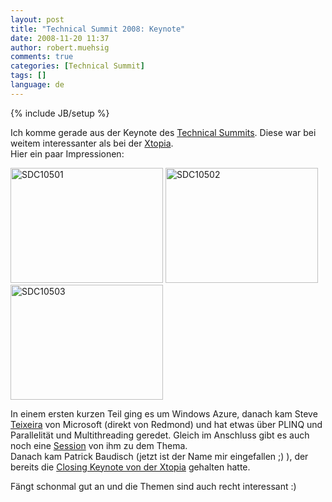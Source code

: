 ```yaml
---
layout: post
title: "Technical Summit 2008: Keynote"
date: 2008-11-20 11:37
author: robert.muehsig
comments: true
categories: [Technical Summit]
tags: []
language: de
---
```

{% include JB/setup %}
<p>Ich komme gerade aus der Keynote des <a href="http://www.technical-summit.de/Home_ts08.mspx?ActiveID=1127">Technical Summits</a>. Diese war bei weitem interessanter als bei der <a href="{{BASE_PATH}}/2008/11/17/xtopia-tag-2-keynote-surface-ate-time/">Xtopia</a>.     <br />Hier ein paar Impressionen:</p>  <p><a href="{{BASE_PATH}}/assets/wp-images/sdc10501.jpg"><img style="border-right: 0px; border-top: 0px; border-left: 0px; border-bottom: 0px" height="184" alt="SDC10501" src="{{BASE_PATH}}/assets/wp-images/sdc10501-thumb.jpg" width="244" border="0" /></a> <a href="{{BASE_PATH}}/assets/wp-images/sdc10502.jpg"><img style="border-right: 0px; border-top: 0px; border-left: 0px; border-bottom: 0px" height="184" alt="SDC10502" src="{{BASE_PATH}}/assets/wp-images/sdc10502-thumb.jpg" width="244" border="0" /></a>     <br /><a href="{{BASE_PATH}}/assets/wp-images/sdc10503.jpg"><img style="border-right: 0px; border-top: 0px; border-left: 0px; border-bottom: 0px" height="184" alt="SDC10503" src="{{BASE_PATH}}/assets/wp-images/sdc10503-thumb.jpg" width="244" border="0" /></a> </p>  <p>In einem ersten kurzen Teil ging es um Windows Azure, danach kam Steve <a href="http://www.technical-summit.de/Referenten_ts08.mspx#SteveTeixeira">Teixeira</a> von Microsoft (direkt von Redmond) und hat etwas &#252;ber PLINQ und Parallelit&#228;t und Multithreading geredet. Gleich im Anschluss gibt es auch noch eine <a href="http://www.technical-summit.de/Vortraege_ts08.mspx#SoftwareArchitekturenSoftwarePlusServices">Session</a> von ihm zu dem Thema.     <br />Danach kam Patrick Baudisch (jetzt ist der Name mir eingefallen ;) ), der bereits die <a href="{{BASE_PATH}}/2008/11/18/byebye-xtopia-hallo-technical-summit/">Closing Keynote von der Xtopia</a> gehalten hatte.</p>  <p>F&#228;ngt schonmal gut an und die Themen sind auch recht interessant :)</p>
